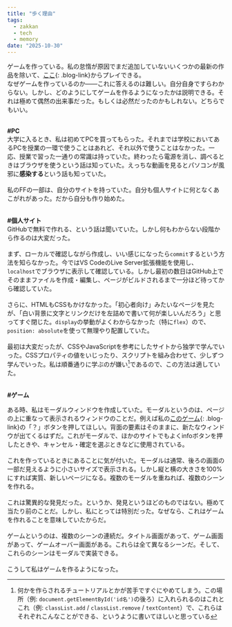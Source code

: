 ```yaml
---
title: "歩く理由"
tags:
  - zakkan
  - tech
  - memory
date: "2025-10-30"
---
```

ゲームを作っている。私の怠惰が原因でまだ追加していないいくつかの最新の作品を除いて、[ここ](https://coiluck.moe/create){: .blog-link}からプレイできる。<br>
なぜゲームを作っているのか――これに答えるのは難しい。自分自身ですらわからない。しかし、どのようにしてゲームを作るようになったかは説明できる。それは極めて偶然の出来事だった。もしくは必然だったのかもしれない。どちらでもいい。<br>
<br>

**<span class="ff7f7e">#</span>PC**<br>
大学に入るとき、私は初めてPCを買ってもらった。それまでは学校においてあるPCを授業の一環で使うことはあれど、それ以外で使うことはなかった。一応、授業で習った一通りの常識は持っていた。終わったら電源を消し、調べるときはブラウザを使うという話は知っていた。えっちな動画を見るとパソコンが風邪に**感染する**という話も知っていた。<br>
<br>
私のFFの一部は、自分のサイトを持っていた。自分も個人サイトに何となくあこがれがあった。だから自分も作り始めた。<br>
<br>

**<span class="ff7f7e">#</span>個人サイト**<br>
GitHubで無料で作れる、という話は聞いていた。しかし何もわからない段階から作るのは大変だった。<br>
<br>
まず、ローカルで確認しながら作成し、いい感じになったら`commit`するという方法を知らなかった。今ではVS CodeのLive Server拡張機能を使用し、`localhost`でブラウザに表示して確認している。しかし最初の数日はGitHub上でそのままファイルを作成・編集し、ページがビルドされるまで一分ほど待ってから確認していた。<br>
<br>
さらに、HTMLもCSSもかけなかった。「初心者向け」みたいなページを見たが、「白い背景に文字とリンクだけを左詰めで書いて何が楽しいんだろう」と思ってすぐ閉じた。`display`の挙動がよくわからなかった（特に`flex`）ので、`position: absolute`を使って無理やり配置していた。<br>
<br>
最初は大変だったが、CSSやJavaScriptを参考にしたサイトから独学で学んでいった。CSSプロパティの値をいじったり、スクリプトを組み合わせて、少しずつ学んでいった。私は順番通りに学ぶのが嫌い[^1]であるので、この方法は適していた。<br><br>

**<span class="ff7f7e">#</span>ゲーム**<br> 

ある時、私はモーダルウィンドウを作成していた。モーダルというのは、ページの上に重なって表示されるウィンドウのことだ。例えば私の[このゲーム](https://coiluck.moe/CountryChain){: .blog-link}の「？」ボタンを押してほしい。背面の要素はそのままに、新たなウィンドウが出てくるはずだ。これがモーダルで、ほかのサイトでもよくinfoボタンを押したときや、キャンセル・確定を選ぶときなどに使用されている。<br>
<br>
これを作っているときにあることに気が付いた。モーダルは通常、後ろの画面の一部だ見えるように小さいサイズで表示される。しかし縦と横の大きさを100%にすれば実質、新しいページになる。複数のモーダルを重ねれば、複数のシーンを作れる。<br>
<br>
これは驚異的な発見だった。というか、発見というほどのものではない。極めて当たり前のことだ。しかし、私にとっては特別だった。なぜなら、これはゲームを作れることを意味していたからだ。<br>
<br>
ゲームというのは、複数のシーンの連続だ。タイトル画面があって、ゲーム画面があって、ゲームオーバー画面がある。これらは全て異なるシーンだ。そして、これらのシーンはモーダルで実装できる。<br>
<br>
こうして私はゲームを作るようになった。

[^1]: 何かを作らされるチュートリアルとかが苦手ですぐにやめてしまう。この場所（例: `document.getElementById('id名')`の後ろ）に入れられるのはこれとこれ（例: `classList.add` / `classList.remove` / `textContent`）で、これらはそれぞれこんなことができる、というように書いてほしいと思っている